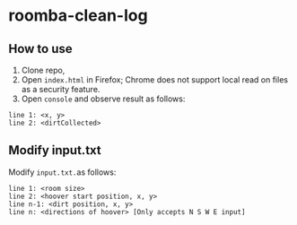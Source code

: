 # roomba-clean-log
## How to use
1. Clone repo,
2. Open ```index.html``` in Firefox; Chrome does not support local read on files as a security feature.
3. Open ```console``` and observe result as follows:
  ```
  line 1: <x, y>
  line 2: <dirtCollected>
  ```
  
  ## Modify input.txt
  Modify ```input.txt.```as follows:
  ```
  line 1: <room size>
  line 2: <hoover start position, x, y>
  line n-1: <dirt position, x, y>
  line n: <directions of hoover> [Only accepts N S W E input]
  ```
